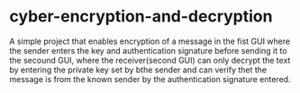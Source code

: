 # cyber-encryption-and-decryption
A simple project that enables encryption of a message in the fist GUI where the sender enters the key and authentication signature before sending it to the secound GUI, where the receiver(second GUI) can only decrypt the text by entering the private key set by bthe sender and can verify thet the message is from the known sender by the authentication signature entered.

